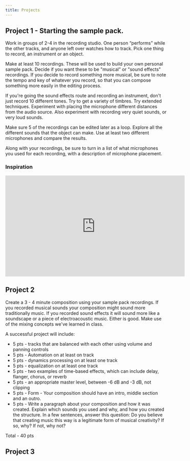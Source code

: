 ```yaml
---
title: Projects
---
```


## Project 1 - Starting the sample pack. 


Work in groups of 2-4 in the recording studio. One person “performs” while the other tracks, and anyone left over watches how to track. Pick one thing to record, an instrument or an object. 

Make at least 10 recordings. These will be used to build your own personal sample pack. Decide if you want these to be "musical" or "sound effects" recordings. If you decide to record something more musical, be sure to note the tempo and key of whatever you record, so that you can compose something more easily in the editing process. 

If you're going the sound effects route and recording an instrument, don't just record 10 different tones. Try to get a variety of timbres. Try extended techniques. Experiment with placing the microphone different distances from the audio source. Also experiment with recording very quiet sounds, or very loud sounds. 

Make sure 5 of the recordings can be edited later as a loop. Explore all the different sounds that the object can make. Use at least two different microphones and compare the results.

Along with your recordings, be sure to turn in a list of what microphones you used for each recording, with a description of microphone placement. 

### Inspiration 

<iframe width="560" height="315" src="https://www.youtube.com/embed/fY-ZoVMwGKM" title="YouTube video player" frameborder="0" allow="accelerometer; autoplay; clipboard-write; encrypted-media; gyroscope; picture-in-picture" allowfullscreen></iframe>


## Project 2

Create a 3 - 4 minute composition using your sample pack recordings. If you recorded musical sounds your composition might sound more traditionally music. If you recorded sound effects it will sound more like a soundscape or a piece of electroacoustic music. Either is good. Make use of the mixing concepts we've learned in class. 

A successful project will include: 
* 5 pts - tracks that are balanced with each other using volume and panning controls 
* 5 pts - Automation on at least on track
* 5 pts - dynamics processing on at least one track
* 5 pts - equalization on at least one track
* 5 pts - two examples of time-based effects, which can include delay, flanger, chorus, or reverb 
* 5 pts - an appropriate master level, between -6 dB and -3 dB, not clipping
* 5 pts - Form - Your composition should have an intro, middle section and an outro. 
* 5 pts - Write a paragraph about your composition and how it was created. Explain which sounds you used and why, and how you created the structure. In a few sentences, answer this question: Do you believe that creating music this way is a legitimate form of musical creativity? If so, why? If not, why not?

Total - 40 pts 

## Project 3 

